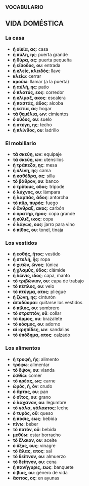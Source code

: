 ### **VOCABULARIO**  
## **VIDA DOMÉSTICA**  

### **La casa**  
- **ἡ οἰκία, ας**: casa  
- **ἡ πύλη, ης**: puerta grande  
- **ἡ θύρα, ας**: puerta pequeña  
- **ἡ εἴσοδος, ου**: entrada  
- **ἡ κλείς, κλειδός**: llave  
- **κλείω**: cerrar  
- **κρούω**: llamar (a la puerta)  
- **ἡ αὐλή, ης**: patio  
- **ὁ πλατύς, εος**: corredor  
- **ἡ κλίμαξ, ακος**: escalera  
- **ἡ παστάς, άδος**: alcoba  
- **ἡ ἑστία, ας**: hogar  
- **τὰ θεμέλια, ων**: cimientos  
- **ὁ οὖδος, ου**: suelo  
- **ἡ στἐγη, ης**: techo  
- **ἡ πλίνθος, ου**: ladrillo  

### **El mobiliario**  
- **τὰ σκεύη, ων**: equipaje  
- **τὰ σκεύη, ων**: utensilios  
- **ἡ τράπεζα, ης**: mesa  
- **ἡ κλίνη, ης**: cama  
- **ἡ καθέδρα, ας**: silla  
- **τὸ βάθρον, ου**: banco  
- **ὁ τρίπους, οδος**: trípode  
- **ὁ λύχνος, ου**: lámpara  
- **ἡ λαμπάς, άδος**: antorcha  
- **τὸ πῦρ, πυρός**: fuego  
- **ὁ ἄνθραξ, ακος**: carbón  
- **ὁ κρατήρ, ῆρος**: copa grande  
- **ἡ κύλιξ, ικος**: copa  
- **ὁ λάγως, ους**: jarro para vino  
- **ὁ πίθος, ου**: tonel, tinaja  

### **Los vestidos**  
- **ἡ ἐσθής, ῆτος**: vestido  
- **ἡ στολή, ῆς**: ropa  
- **ὁ χιτών, ῶνος**: túnica  
- **ἡ χλαμύς, ύδος**: clámide  
- **ἡ λῶνις, ιδος**: capa, manto  
- **τὸ τριβώνιον, ου**: capa de trabajo  
- **τὸ πέπλος, ου**: velo  
- **τὸ πτύγμα, ατος**: pliegue  
- **ἡ ζώνη, ης**: cinturón  
- **ἀποδύομαι**: quitarse los vestidos  
- **ὁ πίλος, ου**: sombrero  
- **τὸ στρεπτὸν, οῦ**: collar  
- **τὸ ὅρμος, ου**: brazalete  
- **τὸ κόσμος, ου**: adorno  
- **αἱ κρηπῖδες, ων**: sandalias  
- **τὸ ὑπόδημα, ατος**: calzado  

### **Los alimentos**  
- **ἡ τροφή, ῆς**: alimento  
- **τρέφω**: alimentar  
- **τὸ ὄψον, ου**: vianda  
- **ἐσθίω**: comer  
- **τὸ κρέας, ως**: carne  
- **ὠμός, ή, όν**: crudo  
- **ὁ ἄρτος, ου**: pan  
- **ὁ σῖτος, ου**: grano  
- **ὁ λάχανον, ου**: legumbre  
- **τὸ γάλα, γάλακτος**: leche  
- **ὁ τυρός, οῦ**: queso  
- **ἡ πόσις, εως**: bebida  
- **πίνω**: beber  
- **τὸ ποτόν, οῦ**: bebida  
- **μεθύω**: estar borracho  
- **τὸ ἔλαιον, ου**: aceite  
- **ὁ ὄξος, ους**: vinagre  
- **τὸ ἄλας, ατος**: sal  
- **τὸ δεῖπνον, ου**: almuerzo  
- **τὸ δείπνον, ου**: cena  
- **ἡ πανήγυρις, εως**: banquete  
- **ὁ βίος, ου**: género de vida  
- **ἄσιτος, ος**: en ayunas  